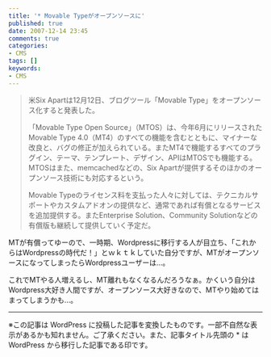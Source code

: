 ```yaml
---
title: '* Movable Typeがオープンソースに'
published: true
date: 2007-12-14 23:45
comments: true
categories:
- CMS
tags: []
keywords:
- CMS
---
```

<blockquote> 米Six Apartは12月12日、ブログツール「Movable Type」をオープンソース化すると発表した。

「Movable Type Open Source」（MTOS）は、今年6月にリリースされたMovable Type 4.0（MT4）のすべての機能を含むとともに、マイナーな改良と、バグの修正が加えられている。またMT4で機能するすべてのプラグイン、テーマ、テンプレート、デザイン、APIはMTOSでも機能する。MTOSはまた、memcachedなどの、Six Apartが提供するそのほかのオープンソース技術にも対応するという。

Movable Typeのライセンス料を支払った人々に対しては、テクニカルサポートやカスタムアドオンの提供など、通常であれば有償となるサービスを追加提供する。またEnterprise Solution、Community Solutionなどの有償版も継続して提供していく予定だ。</blockquote>
MTが有償ってゆーので、一時期、Wordpressに移行する人が目立ち、「これからはWordpressの時代だ！」とｗｋｔｋしていた自分ですが、MTがオープンソースになってしまったらWordpressユーザーは…。

これでMTやる人増えるし、MT離れもなくなるんだろうなぁ。かくいう自分はWordpress大好き人間ですが、オープンソース大好きなので、MTやり始めてはまってしまうかも…。

---
※この記事は WordPress に投稿した記事を変換したものです。一部不自然な表示があるかも知れません。ご了承ください。また、記事タイトル先頭の * は WordPress から移行した記事である印です。
